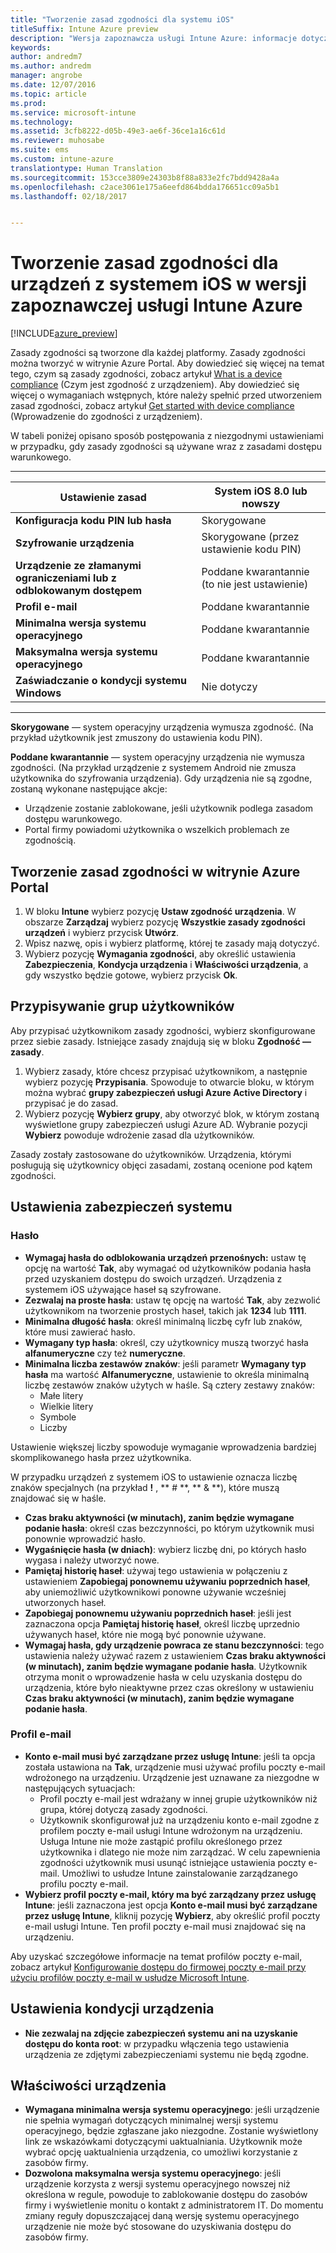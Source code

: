```yaml
---
title: "Tworzenie zasad zgodności dla systemu iOS"
titleSuffix: Intune Azure preview
description: "Wersja zapoznawcza usługi Intune Azure: informacje dotyczące tworzenia zasad zgodności dla urządzeń z systemem iOS."
keywords: 
author: andredm7
ms.author: andredm
manager: angrobe
ms.date: 12/07/2016
ms.topic: article
ms.prod: 
ms.service: microsoft-intune
ms.technology: 
ms.assetid: 3cfb8222-d05b-49e3-ae6f-36ce1a16c61d
ms.reviewer: muhosabe
ms.suite: ems
ms.custom: intune-azure
translationtype: Human Translation
ms.sourcegitcommit: 153cce3809e24303b8f88a833e2fc7bdd9428a4a
ms.openlocfilehash: c2ace3061e175a6eefd864bdda176651cc09a5b1
ms.lasthandoff: 02/18/2017


---
```


# <a name="how-to-create-a-device-compliance-policy-for-ios-devices-in-intune-azure-preview"></a>Tworzenie zasad zgodności dla urządzeń z systemem iOS w wersji zapoznawczej usługi Intune Azure


[!INCLUDE[azure_preview](../includes/azure_preview.md)]

Zasady zgodności są tworzone dla każdej platformy.  Zasady zgodności można tworzyć w witrynie Azure Portal. Aby dowiedzieć się więcej na temat tego, czym są zasady zgodności, zobacz artykuł [What is a device compliance](what-is-device-compliance.md) (Czym jest zgodność z urządzeniem). Aby dowiedzieć się więcej o wymaganiach wstępnych, które należy spełnić przed utworzeniem zasad zgodności, zobacz artykuł [Get started with device compliance](get-started-with-device-compliance.md) (Wprowadzenie do zgodności z urządzeniem).

W tabeli poniżej opisano sposób postępowania z niezgodnymi ustawieniami w przypadku, gdy zasady zgodności są używane wraz z zasadami dostępu warunkowego.

-------------------------------


| **Ustawienie zasad** | **System iOS 8.0 lub nowszy** |
| --- | --- |
| **Konfiguracja kodu PIN lub hasła** | Skorygowane |   
| **Szyfrowanie urządzenia** | Skorygowane (przez ustawienie kodu PIN) |
| **Urządzenie ze złamanymi ograniczeniami lub z odblokowanym dostępem** | Poddane kwarantannie (to nie jest ustawienie)
| **Profil e-mail** | Poddane kwarantannie |
|**Minimalna wersja systemu operacyjnego** | Poddane kwarantannie |
| **Maksymalna wersja systemu operacyjnego** | Poddane kwarantannie |  
| **Zaświadczanie o kondycji systemu Windows** | Nie dotyczy |  
----------------------------


**Skorygowane** — system operacyjny urządzenia wymusza zgodność. (Na przykład użytkownik jest zmuszony do ustawienia kodu PIN).

**Poddane kwarantannie** — system operacyjny urządzenia nie wymusza zgodności. (Na przykład urządzenie z systemem Android nie zmusza użytkownika do szyfrowania urządzenia). Gdy urządzenia nie są zgodne, zostaną wykonane następujące akcje:

- Urządzenie zostanie zablokowane, jeśli użytkownik podlega zasadom dostępu warunkowego.
- Portal firmy powiadomi użytkownika o wszelkich problemach ze zgodnością.

## <a name="create-a-compliance-policy-in-the-azure-portal"></a>Tworzenie zasad zgodności w witrynie Azure Portal

1. W bloku **Intune** wybierz pozycję **Ustaw zgodność urządzenia**. W obszarze **Zarządzaj** wybierz pozycję **Wszystkie zasady zgodności urządzeń** i wybierz przycisk **Utwórz**.
2. Wpisz nazwę, opis i wybierz platformę, której te zasady mają dotyczyć.
3. Wybierz pozycję **Wymagania zgodności**, aby określić ustawienia **Zabezpieczenia**, **Kondycja urządzenia** i **Właściwości urządzenia**, a gdy wszystko będzie gotowe, wybierz przycisk **Ok**.

<!--- 4. Choose **Actions for noncompliance** to say what actions should happen when a device is determined as noncompliant with this policy.
5. In the **Actions for noncompliance** blade, choose **Add** to create a new action.  The action parameters blade allows you to specify the action, email recipients that should receive the notification in addition to the user of the device, and the content of the notification that you want to send.
7. The message template option allows you to create several custom emails depending on when the action is set to take. For example, you can create a message for notifications that are sent for the first time and a different message for final warning before access is blocked. The custom messages that you create can be used for all your device compliance policy.
7. Specify the **Grace period** which determines when that action to take place.  For example, you may want to send a notification as soon as the device is evaluated as noncompliant, but allow some time before enforcing the conditional access policy to block access to company resources like SharePoint online.
8. Choose **Add** to finish creating the action.
9. You can create multiple actions and the sequence in which they should occur. Choose **Ok** when you are finished creating all the actions.--->

## <a name="assign-user-groups"></a>Przypisywanie grup użytkowników

Aby przypisać użytkownikom zasady zgodności, wybierz skonfigurowane przez siebie zasady. Istniejące zasady znajdują się w bloku **Zgodność — zasady**.

1. Wybierz zasady, które chcesz przypisać użytkownikom, a następnie wybierz pozycję **Przypisania**. Spowoduje to otwarcie bloku, w którym można wybrać **grupy zabezpieczeń usługi Azure Active Directory** i przypisać je do zasad.
2. Wybierz pozycję **Wybierz grupy**, aby otworzyć blok, w którym zostaną wyświetlone grupy zabezpieczeń usługi Azure AD.  Wybranie pozycji **Wybierz** powoduje wdrożenie zasad dla użytkowników.

Zasady zostały zastosowane do użytkowników.  Urządzenia, którymi posługują się użytkownicy objęci zasadami, zostaną ocenione pod kątem zgodności.

<!---## Compliance policy settings--->

## <a name="system-security-settings"></a>Ustawienia zabezpieczeń systemu

### <a name="password"></a>Hasło

- **Wymagaj hasła do odblokowania urządzeń przenośnych:** ustaw tę opcję na wartość **Tak**, aby wymagać od użytkowników podania hasła przed uzyskaniem dostępu do swoich urządzeń. Urządzenia z systemem iOS używające haseł są szyfrowane.
- **Zezwalaj na proste hasła**: ustaw tę opcję na wartość **Tak**, aby zezwolić użytkownikom na tworzenie prostych haseł, takich jak **1234** lub **1111**.
- **Minimalna długość hasła**: określ minimalną liczbę cyfr lub znaków, które musi zawierać hasło.
- **Wymagany typ hasła**: określ, czy użytkownicy muszą tworzyć hasła **alfanumeryczne** czy też **numeryczne**.
- **Minimalna liczba zestawów znaków**: jeśli parametr **Wymagany typ hasła** ma wartość **Alfanumeryczne**, ustawienie to określa minimalną liczbę zestawów znaków użytych w haśle. Są cztery zestawy znaków:
  - Małe litery
  - Wielkie litery
  - Symbole
  - Liczby

Ustawienie większej liczby spowoduje wymaganie wprowadzenia bardziej skomplikowanego hasła przez użytkownika.

W przypadku urządzeń z systemem iOS to ustawienie oznacza liczbę znaków specjalnych (na przykład **!** , ** # **, ** &amp; **), które muszą znajdować się w haśle.

- **Czas braku aktywności (w minutach), zanim będzie wymagane podanie hasła**: określ czas bezczynności, po którym użytkownik musi ponownie wprowadzić hasło.
- **Wygaśnięcie hasła (w dniach)**: wybierz liczbę dni, po których hasło wygasa i należy utworzyć nowe.
- **Pamiętaj historię haseł**: używaj tego ustawienia w połączeniu z ustawieniem **Zapobiegaj ponownemu używaniu poprzednich haseł**, aby uniemożliwić użytkownikowi ponowne używanie wcześniej utworzonych haseł.
- **Zapobiegaj ponownemu używaniu poprzednich haseł**: jeśli jest zaznaczona opcja **Pamiętaj historię haseł**, określ liczbę uprzednio używanych haseł, które nie mogą być ponownie używane.
- **Wymagaj hasła, gdy urządzenie powraca ze stanu bezczynności**: tego ustawienia należy używać razem z ustawieniem **Czas braku aktywności (w minutach), zanim będzie wymagane podanie hasła**. Użytkownik otrzyma monit o wprowadzenie hasła w celu uzyskania dostępu do urządzenia, które było nieaktywne przez czas określony w ustawieniu **Czas braku aktywności (w minutach), zanim będzie wymagane podanie hasła**.

### <a name="email-profile"></a>Profil e-mail

- **Konto e-mail musi być zarządzane przez usługę Intune**: jeśli ta opcja została ustawiona na **Tak**, urządzenie musi używać profilu poczty e-mail wdrożonego na urządzeniu. Urządzenie jest uznawane za niezgodne w następujących sytuacjach:
  - Profil poczty e-mail jest wdrażany w innej grupie użytkowników niż grupa, której dotyczą zasady zgodności.
  - Użytkownik skonfigurował już na urządzeniu konto e-mail zgodne z profilem poczty e-mail usługi Intune wdrożonym na urządzeniu. Usługa Intune nie może zastąpić profilu określonego przez użytkownika i dlatego nie może nim zarządzać. W celu zapewnienia zgodności użytkownik musi usunąć istniejące ustawienia poczty e-mail. Umożliwi to usłudze Intune zainstalowanie zarządzanego profilu poczty e-mail.
- **Wybierz profil poczty e-mail, który ma być zarządzany przez usługę Intune**: jeśli zaznaczona jest opcja **Konto e-mail musi być zarządzane przez usługę Intune**, kliknij pozycję **Wybierz**, aby określić profil poczty e-mail usługi Intune. Ten profil poczty e-mail musi znajdować się na urządzeniu.

Aby uzyskać szczegółowe informacje na temat profilów poczty e-mail, zobacz artykuł [Konfigurowanie dostępu do firmowej poczty e-mail przy użyciu profilów poczty e-mail w usłudze Microsoft Intune](https://docs.microsoft.com/en-us/intune/deploy-use/configure-access-to-corporate-email-using-email-profiles-with-microsoft-intune).

## <a name="device-health-settings"></a>Ustawienia kondycji urządzenia

- **Nie zezwalaj na zdjęcie zabezpieczeń systemu ani na uzyskanie dostępu do konta root**: w przypadku włączenia tego ustawienia urządzenia ze zdjętymi zabezpieczeniami systemu nie będą zgodne.

## <a name="device-properties"></a>Właściwości urządzenia

- **Wymagana minimalna wersja systemu operacyjnego**: jeśli urządzenie nie spełnia wymagań dotyczących minimalnej wersji systemu operacyjnego, będzie zgłaszane jako niezgodne. Zostanie wyświetlony link ze wskazówkami dotyczącymi uaktualniania. Użytkownik może wybrać opcję uaktualnienia urządzenia, co umożliwi korzystanie z zasobów firmy.
- **Dozwolona maksymalna wersja systemu operacyjnego**: jeśli urządzenie korzysta z wersji systemu operacyjnego nowszej niż określona w regule, powoduje to zablokowanie dostępu do zasobów firmy i wyświetlenie monitu o kontakt z administratorem IT. Do momentu zmiany reguły dopuszczającej daną wersję systemu operacyjnego urządzenie nie może być stosowane do uzyskiwania dostępu do zasobów firmy.

<!--- ## Next steps

[How to monitor device compliance](monitor-device-compliance.md)--->

